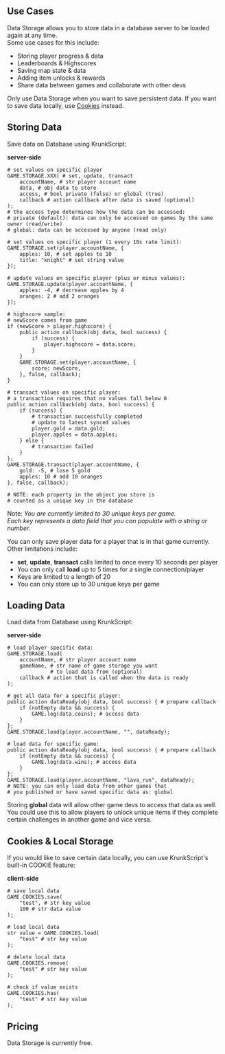 ## Use Cases

Data Storage allows you to store data in a database server to be loaded again at any time.\
Some use cases for this include:

 * Storing player progress & data
 * Leaderboards & Highscores
 * Saving map state & data
 * Adding item unlocks & rewards
 * Share data between games and collaborate with other devs

Only use Data Storage when you want to save persistent data. If you want to save data locally, use [Cookies](./files/data_storage?id=cookies-amp-local-storage) instead.

## Storing Data

Save data on Database using KrunkScript:

<p class="hidep"><strong class="server-side">server-side</strong></p>

```krunkscript
# set values on specific player
GAME.STORAGE.XXX( # set, update, transact
    accountName, # str player account name
    data, # obj data to store
    access, # bool private (false) or global (true)
    callback # action callback after data is saved (optional)
);
# the access type determines how the data can be accessed:
# private (default): data can only be accessed on games by the same owner (read/write)
# global: data can be accessed by anyone (read only)

# set values on specific player (1 every 10s rate limit):
GAME.STORAGE.set(player.accountName, {
    apples: 10, # set apples to 10
    title: "knight" # set string value
});

# update values on specific player (plus or minus values):
GAME.STORAGE.update(player.accountName, {
    apples: -4, # decrease apples by 4
    oranges: 2 # add 2 oranges
});

# highscore sample:
# newScore comes from game
if (newScore > player.highscore) {
    public action callback(obj data, bool success) {
        if (success) {
            player.highscore = data.score;
        }
    }
    GAME.STORAGE.set(player.accountName, {
        score: newScore,
    }, false, callback);
}

# transact values on specific player:
# a transaction requires that no values fall below 0
public action callback(obj data, bool success) {
    if (success) {
        # transaction successfully completed
        # update to latest synced values
        player.gold = data.gold;
        player.apples = data.apples;
    } else {
        # transaction failed
    }
};
GAME.STORAGE.transact(player.accountName, {
    gold: -5, # lose 5 gold
    apples: 10 # add 10 oranges
}, false, callback);

# NOTE: each property in the object you store is
# counted as a unique key in the database
```

Note: *You are currently limited to 30 unique keys per game.\
Each key represents a data field that you can populate with a string or number.*

You can only save player data for a player that is in that game currently. Other limitations include:

* **set**, **update**, **transact** calls limited to once every 10 seconds per player
* You can only call **load** up to 5 times for a single connection/player
* Keys are limited to a length of 20
* You can only store up to 30 unique keys per game

## Loading Data

Load data from Database using KrunkScript:

<p class="hidep"><strong class="server-side">server-side</strong></p>

```krunkscript
# load player specific data:
GAME.STORAGE.load(
    accountName, # str player account name
    gameName, # str name of game storage you want
              # to load data from (optional)
    callback # action that is called when the data is ready
);

# get all data for a specific player:
public action dataReady(obj data, bool success) { # prepare callback
    if (notEmpty data && success) {
        GAME.log(data.coins); # access data
    }
};
GAME.STORAGE.load(player.accountName, "", dataReady);

# load data for specific game:
public action dataReady(obj data, bool success) { # prepare callback
    if (notEmpty data && success) {
        GAME.log(data.wins); # access data
    }
};
GAME.STORAGE.load(player.accountName, "lava_run", dataReady);
# NOTE: you can only load data from other games that
# you published or have saved specific data as: global
```

Storing **global** data will allow other game devs to access that data as well.\
You could use this to allow players to unlock unique items if they complete certain challenges in another game and vice versa.

## Cookies & Local Storage

If you would like to save certain data locally, you can use KrunkScript's built-in COOKIE feature:

<p class="hidep"><strong class="client-side">client-side</strong></p>

```krunkscript
# save local data
GAME.COOKIES.save(
    "test", # str key value
    100 # str data value
);

# load local data
str value = GAME.COOKIES.load(
    "test" # str key value
);

# delete local data
GAME.COOKIES.remove(
    "test" # str key value
);

# check if value exists
GAME.COOKIES.has(
    "test" # str key value
);
```

## Pricing

Data Storage is currently free.



